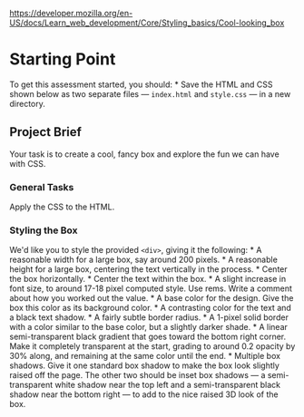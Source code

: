 https://developer.mozilla.org/en-US/docs/Learn_web_development/Core/Styling_basics/Cool-looking_box

# Starting Point
To get this assessment started, you should:
    * Save the HTML and CSS shown below as two separate files — `index.html` and `style.css` — in a new directory.

## Project Brief
Your task is to create a cool, fancy box and explore the fun we can have with CSS.

### General Tasks
Apply the CSS to the HTML.

### Styling the Box
We'd like you to style the provided `<div>`, giving it the following:
    * A reasonable width for a large box, say around 200 pixels.
    * A reasonable height for a large box, centering the text vertically in the process.
    * Center the box horizontally.
    * Center the text within the box.
    * A slight increase in font size, to around 17-18 pixel computed style. Use rems. Write a comment about how you worked out the value.
    * A base color for the design. Give the box this color as its background color.
    * A contrasting color for the text and a black text shadow.
    * A fairly subtle border radius.
    * A 1-pixel solid border with a color similar to the base color, but a slightly darker shade.
    * A linear semi-transparent black gradient that goes toward the bottom right corner. Make it completely transparent at the start, grading to around 0.2 opacity by 30% along, and remaining at the same color until the end.
    * Multiple box shadows. Give it one standard box shadow to make the box look slightly raised off the page. The other two should be inset box shadows — a semi-transparent white shadow near the top left and a semi-transparent black shadow near the bottom right — to add to the nice raised 3D look of the box.

